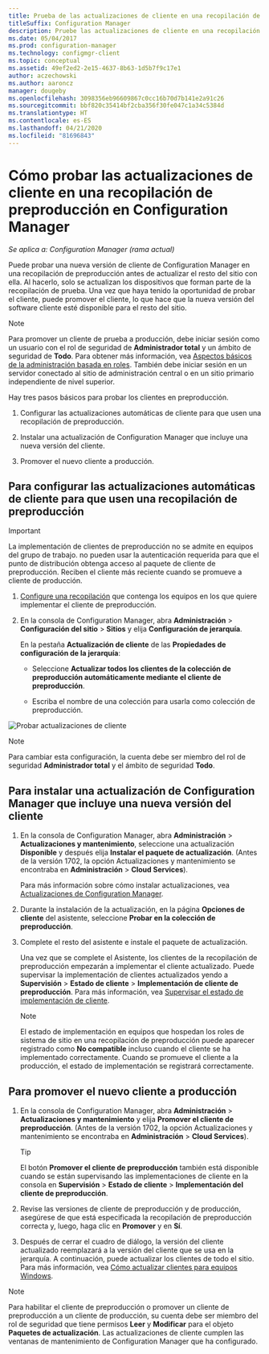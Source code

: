 ```yaml
---
title: Prueba de las actualizaciones de cliente en una recopilación de preproducción
titleSuffix: Configuration Manager
description: Pruebe las actualizaciones de cliente en una recopilación de preproducción en Configuration Manager.
ms.date: 05/04/2017
ms.prod: configuration-manager
ms.technology: configmgr-client
ms.topic: conceptual
ms.assetid: 49ef2ed2-2e15-4637-8b63-1d5b7f9c17e1
author: aczechowski
ms.author: aaroncz
manager: dougeby
ms.openlocfilehash: 3098356eb96609867c0cc16b70d7b141e2a91c26
ms.sourcegitcommit: bbf820c35414bf2cba356f30fe047c1a34c5384d
ms.translationtype: HT
ms.contentlocale: es-ES
ms.lasthandoff: 04/21/2020
ms.locfileid: "81696843"
---
```

# <a name="how-to-test-client-upgrades-in-a-pre-production-collection-in-configuration-manager"></a>Cómo probar las actualizaciones de cliente en una recopilación de preproducción en Configuration Manager

*Se aplica a: Configuration Manager (rama actual)*

Puede probar una nueva versión de cliente de Configuration Manager en una recopilación de preproducción antes de actualizar el resto del sitio con ella.  Al hacerlo, solo se actualizan los dispositivos que forman parte de la recopilación de prueba. Una vez que haya tenido la oportunidad de probar el cliente, puede promover el cliente, lo que hace que la nueva versión del software cliente esté disponible para el resto del sitio.

> [!NOTE]
> Para promover un cliente de prueba a producción, debe iniciar sesión como un usuario con el rol de seguridad de **Administrador total** y un ámbito de seguridad de **Todo**. Para obtener más información, vea [Aspectos básicos de la administración basada en roles](../../../understand/fundamentals-of-role-based-administration.md). También debe iniciar sesión en un servidor conectado al sitio de administración central o en un sitio primario independiente de nivel superior.

 Hay tres pasos básicos para probar los clientes en preproducción.  

1.  Configurar las actualizaciones automáticas de cliente para que usen una recopilación de preproducción.  

2.  Instalar una actualización de Configuration Manager que incluye una nueva versión del cliente.  

3.  Promover el nuevo cliente a producción.  

##  <a name="to-configure-automatic-client-upgrades-to-use-a-pre-production-collection"></a>Para configurar las actualizaciones automáticas de cliente para que usen una recopilación de preproducción  
> [!IMPORTANT]
> La implementación de clientes de preproducción no se admite en equipos del grupo de trabajo. no pueden usar la autenticación requerida para que el punto de distribución obtenga acceso al paquete de cliente de preproducción.  Reciben el cliente más reciente cuando se promueve a cliente de producción.

1. [Configure una recopilación](../collections/create-collections.md) que contenga los equipos en los que quiere implementar el cliente de preproducción.   

2. En la consola de Configuration Manager, abra **Administración** > **Configuración del sitio** > **Sitios** y elija **Configuración de jerarquía**.  

    En la pestaña **Actualización de cliente** de las **Propiedades de configuración de la jerarquía**:  

   -   Seleccione **Actualizar todos los clientes de la colección de preproducción automáticamente mediante el cliente de preproducción**.  

   -   Escriba el nombre de una colección para usarla como colección de preproducción.  

![Probar actualizaciones de cliente](media/test-client-upgrades.png)

>[!NOTE]
>Para cambiar esta configuración, la cuenta debe ser miembro del rol de seguridad **Administrador total** y el ámbito de seguridad **Todo**.


##  <a name="to-install-a-configuration-manager-update-that-includes-a-new-version-of-the-client"></a>Para instalar una actualización de Configuration Manager que incluye una nueva versión del cliente  

1.  En la consola de Configuration Manager, abra **Administración** > **Actualizaciones y mantenimiento**, seleccione una actualización **Disponible** y después elija **Instalar el paquete de actualización**. (Antes de la versión 1702, la opción Actualizaciones y mantenimiento se encontraba en **Administración** > **Cloud Services**).

     Para más información sobre cómo instalar actualizaciones, vea [Actualizaciones de Configuration Manager](../../../../core/servers/manage/updates.md).  

2.  Durante la instalación de la actualización, en la página **Opciones de cliente** del asistente, seleccione **Probar en la colección de preproducción**.  

3.  Complete el resto del asistente e instale el paquete de actualización.  

     Una vez que se complete el Asistente, los clientes de la recopilación de preproducción empezarán a implementar el cliente actualizado. Puede supervisar la implementación de clientes actualizados yendo a **Supervisión** > **Estado de cliente** > **Implementación de cliente de preproducción**. Para más información, vea [Supervisar el estado de implementación de cliente](../../../../core/clients/deploy/monitor-client-deployment-status.md).

    > [!NOTE]
    > El estado de implementación en equipos que hospedan los roles de sistema de sitio en una recopilación de preproducción puede aparecer registrado como **No compatible** incluso cuando el cliente se ha implementado correctamente. Cuando se promueve el cliente a la producción, el estado de implementación se registrará correctamente.

##  <a name="to-promote-the-new-client-to-production"></a>Para promover el nuevo cliente a producción  

1.  En la consola de Configuration Manager, abra **Administración** > **Actualizaciones y mantenimiento** y elija **Promover el cliente de preproducción**. (Antes de la versión 1702, la opción Actualizaciones y mantenimiento se encontraba en **Administración** > **Cloud Services**).

    > [!TIP]
    > El botón **Promover el cliente de preproducción** también está disponible cuando se están supervisando las implementaciones de cliente en la consola en **Supervisión** > **Estado de cliente** > **Implementación del cliente de preproducción**.

2.  Revise las versiones de cliente de preproducción y de producción, asegúrese de que está especificada la recopilación de preproducción correcta y, luego, haga clic en **Promover** y en **Sí**.  

3.  Después de cerrar el cuadro de diálogo, la versión del cliente actualizado reemplazará a la versión del cliente que se usa en la jerarquía. A continuación, puede actualizar los clientes de todo el sitio. Para más información, vea [Cómo actualizar clientes para equipos Windows](../../../../core/clients/manage/upgrade/upgrade-clients-for-windows-computers.md).  

>[!NOTE]
>Para habilitar el cliente de preproducción o promover un cliente de preproducción a un cliente de producción, su cuenta debe ser miembro del rol de seguridad que tiene permisos **Leer** y **Modificar** para el objeto **Paquetes de actualización**.
>Las actualizaciones de cliente cumplen las ventanas de mantenimiento de Configuration Manager que ha configurado.
